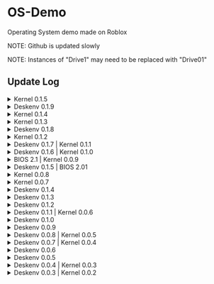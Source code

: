 # OS-Demo
Operating System demo made on Roblox


NOTE: Github is updated slowly

NOTE: Instances of "Drive1" may need to be replaced with "Drive01"

## Update Log 
<details>
  <summary>Kernel 0.1.5 </summary>
  
* Updated SLang to v0.0.1
* Added interpreter, customised parser, router and core.io to SLang
N.B: SLang is still not availible for use
</details>
<details>
  <summary>Deskenv 0.1.9 </summary>
  
* Renamed all GUIs to remove "[Binary]"
* Renamed "cmd" to "Terminal"
* Made modifications to the GUI of the warning gui to make it more visually appealing
</details>
<details>
  <summary>Kernel 0.1.4 </summary>
  
* Began SLang development
* Added `slang_version`
</details>
<details>
  <summary>Kernel 0.1.3 </summary>
  
* Ported SaveDataAPI
</details>
<details>
  <summary>Deskenv 0.1.8 </summary>
  
* Moving guis fixes
* Selecting application changes ZIndex
* Added fullscreen option
</details>
<details>
  <summary>Kernel 0.1.2 </summary>
  
* Added super user and root account access
* Changes to interpreter
</details>
<details>
  <summary>Deskenv 0.1.7 | Kernel 0.1.1</summary>
  
* Added pressing `f4` to force a restart
* Increased GUI compatibility (especially with moving windows)
* Began adding root user functionality
* Began formatting Kernel version by date as well
* Added functionality for retrieving the version number specifically, to assist with development purposes
</details>
<details>
  <summary>Deskenv 0.1.6 | Kernel 0.1.0</summary>
  
* Added `new_user` command
* Added ability to log into multiple accounts (however applications will be reset when changing accounts)
</details>
<details>
  <summary>BIOS 2.1 | Kernel 0.0.9</summary>
  
* Added importing OS functionality
* Added `rm_os` and `add_os`
</details>
<details>
  <summary>Deskenv 0.1.5 | BIOS 2.01</summary>
  
* Added top bar functionality
* Added options for addings OSes, however it is currently non-functional and disabled
* Uploaded to Github!
</details>
<details>
  <summary>Kernel 0.0.8 </summary>
  
* Added `&&` syntax to commands allowing for multiple commands to be executed at once.
</details>
<details>
  <summary>Kernel 0.0.7 </summary>
  
* Changed the locations of kernelversion into the kernel directory
* Added osname to info
* Moved "environment" (NumberValue used to determine current user) to user folder instead of user/admin/info folder
</details>
<details>
  <summary>Deskenv 0.1.4</summary>
  
* Fixed issues with the previously added ability to move windows
* Added new UIENV feature allowing the creation of future UIs to be more modular, it acts essentially as a non-UI application
* Improved stability 
</details>
<details>
  <summary>Deskenv 0.1.3</summary>
  
* Added the ability to move windows, adapted from Sword Admin Commands 
* Latest deskenv version is labelled by date as well now, expect new formatting
</details>
<details>
  <summary>Deskenv 0.1.2</summary>
  
* Updated critical system error menu to add issue reporting
* Various UI fixes
</details>
<details>
  <summary>Deskenv 0.1.1 | Kernel 0.0.6</summary>
  
* Implemented closing windows with the "x" button at the top right
* Implemented basic dark mode (experimental)
* Began implementing hardware features into the kernel, starting with a way to determine screen size
</details>

<details>
  <summary>Deskenv 0.1.0</summary>
  
* Added opening/closing applications via the taskbar
* Added settings application with currently no functionality
* Adjusted style for taskbar and appviewer to be transparent and dark
* Added default background (cloud :3) 
</details>
<details>
  <summary>Deskenv 0.0.9</summary>
  
* Added `system 'restart'` command which will restart EVERYTHING.
</details>
<details>
  <summary>Deskenv 0.0.8 | Kernel 0.0.5</summary>
  
* Added `print`, `getallstorage`, and `fthrwerr` (throw false error)
* Minor improvements to the script interpreter, now it doesn't attempt to run an additional command at the end
</details>
<details>
  <summary>Deskenv 0.0.7 | Kernel 0.0.4</summary>
  
* Major revisions to the way commands are interpreted
* Added scripts 
* Added `run_os` and `run` commands for running scripts
* Added `nope` command which simply returns "Failed to execute"
* Added default script `setdeskenvSword` 
</details>
<details>
  <summary>Deskenv 0.0.6</summary>
  
* Added tedit, a text editor with similar usage to Vim
* Return now enters a command, not RightAlt (change applies to both Sword and default desktop environments)
</details>
<details>
  <summary>Deskenv 0.0.5</summary>
  
* Added logout command
* Added storage with the savestorage and getstorage commands
* Added the ability to change the default deskenv on joining
* Implemented logout, restart and shutdown buttons in Sword 
</details>
<details>
  <summary>Deskenv 0.0.4 | Kernel 0.0.3</summary>
  
* Kernel now includes a parser (taken from another project of mine, Sword Admin Commands) which can allow users to more easily interface with the command line, and allows users to now execute commands with 3 or more arguments.
* Fixed neofetch being unable to get the latest information
* Updated ping to return the current date and time
* Tweaks made to cmd_handle to adjust for the new change in the kernel
</details>
<details>
  <summary>Deskenv 0.0.3 | Kernel 0.0.2</summary>
  
* Fixed an issue where GUIs would not return to their respective desktop environments, please note this means you must now declare for each ScreenGUI your desktop environment with a StringValue called `dev_env`. The value must be your unique identifier.
</details>
